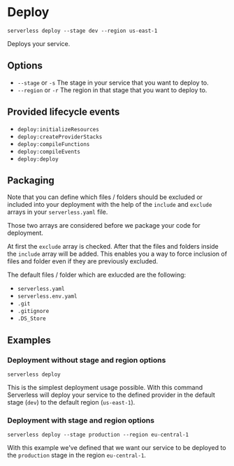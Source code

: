 # Deploy

```
serverless deploy --stage dev --region us-east-1
```

Deploys your service.

## Options
- `--stage` or `-s` The stage in your service that you want to deploy to.
- `--region` or `-r` The region in that stage that you want to deploy to.

## Provided lifecycle events
- `deploy:initializeResources`
- `deploy:createProviderStacks`
- `deploy:compileFunctions`
- `deploy:compileEvents`
- `deploy:deploy`

## Packaging
Note that you can define which files / folders should be excluded or included into your deployment with the help of
the `include` and `exclude` arrays in your `serverless.yaml` file.

Those two arrays are considered before we package your code for deployment.

At first the `exclude` array is checked. After that the files and folders inside the `include` array will be added. This
enables you a way to force inclusion of files and folder even if they are previously excluded.

The default files / folder which are exlucded are the following:
- `serverless.yaml`
- `serverless.env.yaml`
- `.git`
- `.gitignore`
- `.DS_Store`

## Examples

### Deployment without stage and region options

```
serverless deploy
```

This is the simplest deployment usage possible. With this command Serverless will deploy your service to the defined
provider in the default stage (`dev`) to the default region (`us-east-1`).

### Deployment with stage and region options

```
serverless deploy --stage production --region eu-central-1
```

With this example we've defined that we want our service to be deployed to the `production` stage in the region
`eu-central-1`.
